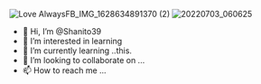 ![Love AlwaysFB_IMG_1628634891370 (2)](https://github.com/Shanito39/Shanito39/assets/135361410/f36fd61a-0ab9-406a-a4b0-29ddf5aa53ef)
![20220703_060625](https://github.com/Shanito39/Shanito39/assets/135361410/cf9a329c-4ba4-4b0f-9ece-25cc26a3e19c)
- 👋 Hi, I’m @Shanito39
- 👀 I’m interested in learning 
- 🌱 I’m currently learning ..this.
- 💞️ I’m looking to collaborate on ...
- 📫 How to reach me ...

<!---
Shanito39/Shanito39 is a ✨ special ✨ repository because its `README.md` (this file) appears on your GitHub profile.
You can click the Preview link to take a look at your changes.
--->
